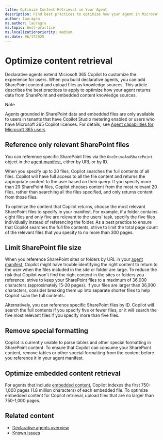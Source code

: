 ```yaml
---
title: Optimize Content Retrieval in Your Agent
description: Find best practices to optimize how your agent in Microsoft 365 Copilot retrieves content from SharePoint and embedded content.
author: lauragra
ms.author: lauragra
ms.topic: best-practice
ms.localizationpriority: medium
ms.date: 06/172025
---
```


# Optimize content retrieval

Declarative agents extend Microsoft 365 Copilot to customize the experience for users. When you build declarative agents, you can add SharePoint content and upload files as knowledge sources. This article describes the best practices to apply to optimize how your agent returns data from SharePoint and embedded content knowledge sources.

> [!NOTE]
> Agents grounded in SharePoint data and embedded files are only available to users in tenants that have Copilot Studio metering enabled or users who have Microsoft 365 Copilot licenses. For details, see [Agent capabilities for Microsoft 365 users](prerequisites.md#agent-capabilities-for-microsoft-365-users).

## Reference only relevant SharePoint files

You can reference specific SharePoint files via the `OneDriveAndSharePoint` object in the [agent manifest](declarative-agent-manifest-1.4.md#onedrive-and-sharepoint-object), either by URL or by ID.

When you specify up to 20 files, Copilot searches the full contents of all files. Copilot will have full access to all the file content and returns the appropriate content to the user based on their query. If you specify more than 20 SharePoint files, Copilot chooses content from the most relevant 20 files, rather than searching all the files specified, and only returns content from those files.

To optimize the content that Copilot returns, choose the most relevant SharePoint files to specify in your manifest. For example, if a folder contains eight files and only five are relevant to the users' task, specify the five files individually instead of referencing the folder. As a best practice to ensure that Copilot searches the full file contents, strive to limit the total page count of the relevant files that you specify to no more than 300 pages.

## Limit SharePoint file size

When you reference SharePoint sites or folders by URL in your [agent manifest](declarative-agent-manifest-1.4.md#onedrive-and-sharepoint-object), Copilot might have trouble identifying the right content to return to the user when the files included in the site or folder are large. To reduce the risk that Copilot won't find the right content in the sites or folders you reference, strive to keep your SharePoint files to a maximum of 36,000 characters (approximately 15-20 pages). If your files are larger than 36,000 characters, consider breaking them up into separate shorter files to help Copilot scan the full contents.

Alternatively, you can reference specific SharePoint files by ID. Copilot will search the full contents if you specify five or fewer files, or it will search the five most relevant files if you specify more than five files.

## Remove special formatting

Copilot is currently unable to parse tables and other special formatting in SharePoint content. To ensure that Copilot can consume your SharePoint content, remove tables or other special formatting from the content before you reference it in your agent manifest.

## Optimize embedded content retrieval

For agents that include [embedded content](), Copilot indexes the first 750-1,000 pages (1.8 million characters) of each embedded file. To optimize embedded content for Copilot retrieval, upload files that are no larger than 750-1,000 pages.

## Related content

- [Declarative agents overview](overview-declarative-agent.md)
- [Known issues](known-issues.md)

